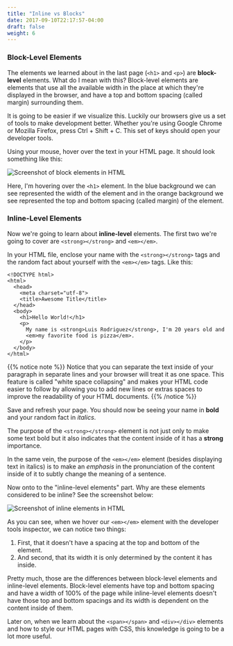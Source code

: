 ```yaml
---
title: "Inline vs Blocks"
date: 2017-09-10T22:17:57-04:00
draft: false
weight: 6
---
```


### Block-Level Elements

The elements we learned about in the last page (`<h1>` and `<p>`) are
**block-level** elements. What do I mean with this? Block-level elements
are elements that use all the available width in the place at which they're
displayed in the browser, and have a top and bottom spacing (called margin)
surrounding them.

It is going to be easier if we visualize this. Luckily our browsers give us
a set of tools to make development better. Whether you're using
Google Chrome or Mozilla Firefox, <span class="underline">press Ctrl + Shift + C.</span>
This set of keys should open your developer tools.

Using your mouse, hover over the text in your HTML page.
It should look something like this:

![Screenshot of block elements in HTML](block_element.png)

Here, I'm hovering over the `<h1>` element. In the blue background we can see
represented the width of the element and in the
orange background we see represented the top and bottom spacing (called margin)
of the element.

### Inline-Level Elements

Now we're going to learn about **inline-level** elements. The first two
we're going to cover are `<strong></strong>` and `<em></em>`.

In your HTML file, enclose your name with the `<strong></strong>` tags and
the random fact about yourself with the `<em></em>` tags. Like this:

    <!DOCTYPE html>
    <html>
      <head>
        <meta charset="utf-8">
        <title>Awesome Title</title>
      </head>
      <body>
        <h1>Hello World!</h1>
        <p>
          My name is <strong>Luis Rodriguez</strong>, I'm 20 years old and
          <em>my favorite food is pizza</em>.
        </p>
      </body>
    </html>

{{% notice note %}}
Notice that you can separate the text inside of your paragraph in separate
lines and your browser will treat it as one space. This feature is called
"white space collapsing" and makes your HTML code easier to follow by
allowing you to add new lines or extras spaces to improve the readability
of your HTML documents.
{{% /notice %}}

Save and refresh your page. You should now be seeing your name in **bold**
and your random fact in *italics*.

The purpose of the `<strong></strong>` element is not just only to make some text
bold but it also indicates that the content inside of it has a **strong** importance.

In the same vein, the purpose of the `<em></em>` element (besides
displaying text in italics) is to make an *emphasis* in the pronunciation of
the content inside of it to subtly change the meaning of a sentence.

Now onto to the "inline-level elements" part. Why are these elements considered
to be inline? See the screenshot below:

![Screenshot of inline elements in HTML](inline_element.png)

As you can see, when we hover our `<em></em>` element with the developer
tools inspector, we can notice two things:

1. First, that it <span class="underline">doesn't</span>
have a spacing at the top and bottom of the element.
2. And second, that its width it is only <span class="underline">determined
by the content it has inside.<span>

Pretty much, those are the differences between block-level elements and
inline-level elements. Block-level elements have top and bottom spacing and
have a width of 100% of the page while inline-level elements doesn't have
those top and bottom spacings and its width is dependent on the content inside
of them.

Later on, when we learn about the `<span></span>` and
`<div></div>` elements and how to style our HTML pages with CSS, this
knowledge is going to be a lot more useful.
